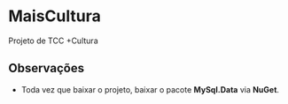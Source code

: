 # MaisCultura
Projeto de TCC +Cultura

## Observações

* Toda vez que baixar o projeto, baixar o pacote **MySql.Data** via **NuGet**.
